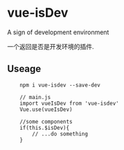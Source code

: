 # vue-isDev

A sign of development environment

一个返回是否是开发环境的插件.

## Useage

        npm i vue-isdev --save-dev

        // main.js
        import vueIsDev from 'vue-isdev'
        Vue.use(vueIsDev)

        //some components
        if(this.$isDev){
            // ...do something
        }
